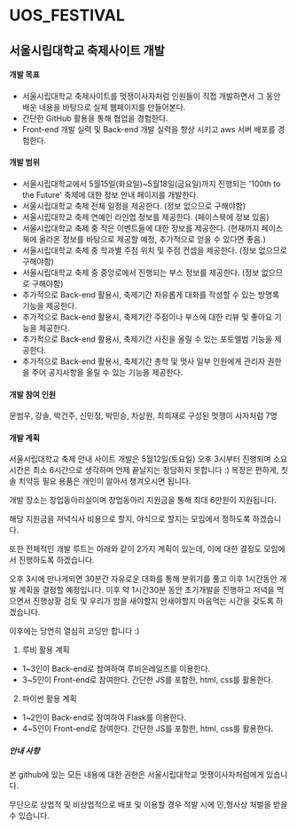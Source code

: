 # UOS_FESTIVAL

## 서울시립대학교 축제사이트 개발

#### 개발 목표

- 서울시립대학교 축제사이트를 멋쟁이사자처럼 인원들이 직접 개발하면서 그 동안 배운 내용을 바탕으로 실제 웹페이지를 만들어본다.
- 간단한 GitHub 활용을 통해 협업을 경험한다.
- Front-end 개발 실력 및 Back-end 개발 실력을 향상 시키고 aws 서버 배포를 경험한다.



#### 개발 범위

- 서울시립대학교에서 5월15일(화요일)~5월18일(금요일)까지 진행되는 '100th to the Future' 축제에 대한 정보 안내 페이지를 개발한다.
- 서울시립대학교 축제 전체 일정을 제공한다. (정보 없으므로 구해야함)
- 서울시립대학교 축제 연예인 라인업 정보를 제공한다. (페이스북에 정보 있음)
- 서울시립대학교 축제 중 작은 이벤트들에 대한 정보를 제공한다. (현재까지 페이스북에 올라온 정보를 바탕으로 제공할 예정, 추가적으로 얻을 수 있다면 좋음.)
- 서울시립대학교 축제 중 학과별 주점 위치 및 주점 컨셉을 제공한다. (정보 없으므로 구해야함)
- 서울시립대학교 축제 중 중앙로에서 진행되는 부스 정보를 제공한다. (정보 없으므로 구해야함)
- 추가적으로 Back-end 활용시, 축제기간 자유롭게 대화를 작성할 수 있는 방명록 기능을 제공한다.
- 추가적으로 Back-end 활용시, 축제기간 주점이나 부스에 대한 리뷰 및 좋아요 기능을 제공한다.
- 추가적으로 Back-end 활용시, 축제기간 사진을 올릴 수 있는 포토앨범 기능을 제공한다.
- 추가적으로 Back-end 활용시, 축제기간 총학 및 멋사 일부 인원에게 관리자 권한을 주어 공지사항을 올릴 수 있는 기능을 제공한다.



#### 개발 참여 인원

문범우, 강솔, 박건주, 신민정, 박민승, 차상원, 최희재로 구성된 멋쟁이 사자처럼 7명



#### 개발 계획

서울시립대학교 축제 안내 사이트 개발은 5월12일(토요일) 오후 3시부터 진행되며 소요시간은 최소 6시간으로 생각하며 언제 끝날지는 장담하지 못합니다 :)
복장은 편하게, 칫솔 치약등 필요 용품은 개인이 알아서 챙겨오시면 됩니다.

개발 장소는 창업동아리실이며 창업동아리 지원금을 통해 최대 6만원이 지원됩니다.

해당 지원금을 저녁식사 비용으로 할지, 야식으로 할지는 모임에서 정하도록 하겠습니다.

또한 전체적인 개발 루트는 아래와 같이 2가지 계획이 있는데, 이에 대한 결정도 모임에서 진행하도록 하겠습니다.

오후 3시에 만나게되면 30분간 자유로운 대화를 통해 분위기를 풀고 이후 1시간동안 개발 계획을 결정할 예정입니다. 이후 약 1시간30분 동안 초기개발을 진행하고 저녁을 먹으면서 진행상황 검토 및 우리가 밤을 새야할지 안새야할지 마음먹는 시간을 갖도록 하겠습니다.

이후에는 당연히 열심히 코딩만 합니다 :)

1. 루비 활용 계획

- 1~3인이 Back-end로 참여하여 루비온레일즈를 이용한다.
- 3~5인이 Front-end로 참여한다. 간단한 JS를 포함한, html, css를 활용한다.

2. 파이썬 활용 계획

- 1~2인이 Back-end로 참여하여 Flask를 이용한다.
- 4~5인이 Front-end로 참여한다. 간단한 JS를 포함한, html, css를 활용한다.



##### 안내 사항

본 github에 있는 모든 내용에 대한 권한은 서울시립대학교 멋쟁이사자처럼에게 있습니다.

무단으로 상업적 및 비상업적으로 배포 및 이용할 경우 적발 시에 민,형사상 처벌을 받을 수 있습니다.

